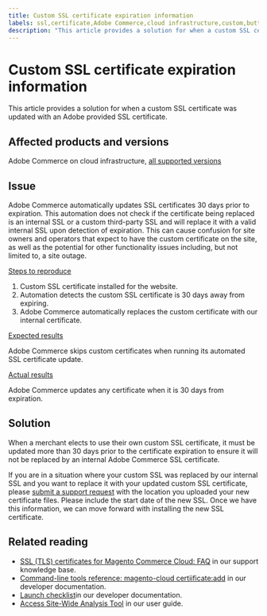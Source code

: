 ```yaml
---
title: Custom SSL certificate expiration information
labels: ssl,certificate,Adobe Commerce,cloud infrastructure,custom,button,troubleshooting,security,Magento,2.3.0,2.3.1,2.3.2,2.3.2-p2,2.3.3,2.3.3-p1,2.3.4,2.3.4-p2,2.3.5-p1,2.3.5-p2,2.3.6,2.3.6-p1,2.3.7,2.4.0,2.4.0-p1,2.4.1-p1,2.4.2,2.4.2-p1,2.3.7-p1,2.3.7-p2,2.4.1,2.4.2-p2,2.4.3,2.4.3-p1
description: "This article provides a solution for when a custom SSL certificate was updated with an Adobe provided SSL certificate."
---
```


# Custom SSL certificate expiration information

This article provides a solution for when a custom SSL certificate was updated with an Adobe provided SSL certificate.

## Affected products and versions

Adobe Commerce on cloud infrastructure, [all supported versions](https://magento.com/sites/default/files/magento-software-lifecycle-policy.pdf)

## Issue

Adobe Commerce automatically updates SSL certificates 30 days prior to expiration. This automation does not check if the certificate being replaced is an internal SSL or a custom third-party SSL and will replace it with a valid internal SSL upon detection of expiration. This can cause confusion for site owners and operators that expect to have the custom certificate on the site, as well as the potential for other functionality issues including, but not limited to, a site outage.

<u>Steps to reproduce</u>

1. Custom SSL certificate installed for the website.
1. Automation detects the custom SSL certificate is 30 days away from expiring.
1. Adobe Commerce automatically replaces the custom certificate with our internal certificate.

<u>Expected results</u>

Adobe Commerce skips custom certificates when running its automated SSL certificate update.

<u>Actual results</u>

Adobe Commerce updates any certificate when it is 30 days from expiration.

## Solution

When a merchant elects to use their own custom SSL certificate, it must be updated more than 30 days prior to the certificate expiration to ensure it will not be replaced by an internal Adobe Commerce SSL certificate.

If you are in a situation where your custom SSL was replaced by our internal SSL and you want to replace it with your updated custom SSL certificate, please [submit a support request](https://experienceleague.adobe.com/docs/commerce-knowledge-base/kb/help-center-guide/magento-help-center-user-guide.html#submit-ticket) with the location you uploaded your new certificate files. Please include the start date of the new SSL. Once we have this information, we can move forward with installing the new SSL certificate.

## Related reading

* [SSL (TLS) certificates for Magento Commerce Cloud: FAQ](https://support.magento.com/hc/en-us/articles/360048061192) in our support knowledge base.
* [Command-line tools reference: magento-cloud certiificate:add](https://devdocs.magento.com/guides/v2.4/reference/cli/magento-cloud.html#certificateadd) in our developer documentation.
* [Launch checklist](https://devdocs.magento.com/cloud/live/site-launch-checklist.html)in our developer documentation.
* [Access Site-Wide Analysis Tool](https://docs.magento.com/user-guide/reports/site-wide-analysis-tool.html#step-2-access-site-wide-analysis-tool) in our user guide.